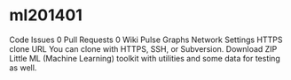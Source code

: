 ml201401
========

 Code  Issues 0  Pull Requests 0  Wiki  Pulse  Graphs  Network  Settings HTTPS clone URL 	 You can clone with HTTPS, SSH, or Subversion.    Download ZIP Little ML (Machine Learning) toolkit with utilities and some data for testing as well.
